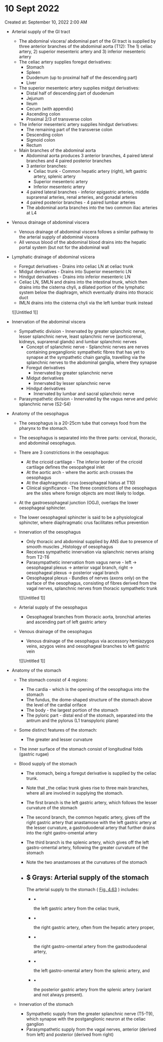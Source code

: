 # 10 Sept 2022

Created at: September 10, 2022 2:00 AM

- Arterial supply of the GI tract
    - The abdominal viscera/ abdominal part of the GI tract is supplied by three anterior branches of the abdominal aorta (T12): The 1) celiac artery, 2) superior mesenteric artery and 3) inferior mesenteric artery
    - The celiac artery supplies foregut derivatives:
        - Stomach
        - Spleen
        - Duodenum (up to proximal half of the descending part)
        - Liver
    - The superior mesenteric artery supplies midgut derivatives:
        - Distal half of descending part of duodenum
        - Jejunum
        - Ileum
        - Cecum (with appendix)
        - Ascending colon
        - Proximal 2/3 of transverse colon
    - The inferior mesenteric artery supplies hindgut derivatives:
        - The remaining part of the transverse colon
        - Descending colon
        - Sigmoid colon
        - Rectum
    - Main branches of the abdominal aorta
        - Abdominal aorta produces 3 anterior branches, 4 paired lateral branches and 4 paired posterior branches
        - 3 anterior branches:
            - Celiac trunk - Common hepatic artery (right), left gastric artery, splenic artery
            - Superior mesenteric artery
            - Inferior mesenteric artery
        - 4 paired lateral branches - inferior epigastric arteries, middle suprarenal arteries, renal arteries, and gonadal arteries
        - 4 paired posterior branches - 4 paired lumbar arteries
        - The abdominal aorta branches into the two common iliac arteries at L4
- Venous drainage of abdominal viscera
    - Venous drainage of abdominal viscera follows a similar pathway to the arterial supply of abdominal viscera
    - All venous blood of the abdominal blood drains into the hepatic portal system (but not for the abdominal wall
- Lymphatic drainage of abdominal vsicera
    - Foregut derivatives - Drains into celiac LN at celiac trunk
    - Midgut derivatives - Drains into Superior mesenteric LN
    - Hindgut derivatives - Drains into inferior mesenteric LN
    - Celiac LN, SMLN and drains into the intestinal trunk, which then drains into the cisterna chyli, a dilated portion of the lymphatic system below the diaphragm, which eventually drains into thoracic duct
    - IMLN drains into the cisterna chyli via the left lumbar trunk instead
    
    ![[Untitled 1]]
    
- Innervation of the abdominal viscera
    - Sympathetic division - Innervated by greater splanchnic nerve, lesser splanchnic nerve, least splanchnic nerve (aorticorenal, kidneys, suprarenal glands) and lumbar splanchnic nerves
        - Concept of splanchnic nerve - Splanchnic nerves are nerves containing preganglionic sympathetic fibres that has yet to synapse at the sympathetic chain ganglia, travelling via the splanchnic nerves to the abdominal ganglia, where they synapse
        - Foregut derivatives
            - Innervated by greater splanchnic nerve
        - Midgut derivatives
            - Innervated by lesser splanchnic nerve
        - Hindgut derivatives
            - Innervated by lumbar and sacral splanchnic nerve
    - Parasympathetic division - Innervated by the vagus nerve and pelvic splanchnic nerve (S2-S4)
- Anatomy of the oesophagus
    - The oesophagus is a 20-25cm tube that conveys food from the pharynx to the stomach.
    - The oesophagus is separated into the three parts: cervical, thoracic, and abdominal oesophagus.
    - There are 3 constrictions in the oesophagus:
        - At the cricoid cartilage - The inferior border of the cricoid cartilage defines the oesopahgeal inlet
        - At the aortic arch - where the aortic arch crosses the oesophagus
        - At the diaphragmatic crus (oesophageal hiatus at T10)
        - Clinical significance - The three constrictions of the oesophagus are the sites where foreign objects are most likely to lodge.
    - At the gastroesophageal junction (OGJ), overlaps the lower oesophageal sphincter.
    - The lower oesophageal sphincter is said to be a physiological sphincter, where diaphragmatic crus facilitates reflux prevention
    - Innervation of the oesophagus
        - Only thoracic and abdominal supplied by ANS due to presence of smooth muscles _Histology of oesophagus
        - Receives sympathetic innervation via splanchnic nerves arising from T2-T6
        - Parasympathetic innervation from vagus nerve - left → oesophageal plexus → anterior vagal branch, right → oesophageal plexus → posterior vagal branch
        - Oesophageal plexus - Bundles of nerves (axons only) on the surface of the oesophagus, consisting of fibres derived from the vagal nerves, splanchnic nerves from thoracic sympathetic trunk
        
        ![[Untitled 1]]
        
    - Arterial supply of the oesophagus
        - Oesophageal branches from thoracic aorta, bronchial arteries and ascending part of left gastric artery
    - Venous drainage of the oesophagus
        - Venous drainage of the oesophagus via accessory hemiazygos veins, azygos veins and oesophageal branches to left gastric vein
        
        ![[Untitled 1]]
        
- Anatomy of the stomach
    - The stomach consist of 4 regions:
        - The cardia - which is the opening of the oesophagus into the stomach
        - The fundus, the dome-shaped structure of the stomach above the level of the cardial oriface
        - The body - the largest portion of the stomach
        - The pyloric part - distal end of the stomach, separated into the antrum and the pylorus (L1 transpyloric plane)
    - Some distinct features of the stomach:
        - The greater and lesser curvature
    - The inner surface of the stomach consist of longitudinal folds (gastric rugae)
    - Blood supply of the stomach
        - The stomach, being a foregut derivative is supplied by the celiac trunk.
        - Note that _the celiac trunk gives rise to three main branches, where all are involved in supplying the stomach.
        - The first branch is the left gastric artery, which follows the lesser curvature of the stomach
        - The second branch, the common hepatic artery, gives off the right gastric artery that anastamose with the left gastric artery at the lesser curvature, a gastroduodenal artery that further drains into the right gastro-omental artery
        - The third branch is the splenic artery, which gives off the left gastro-omental artery, following the greater curvature of the stomach
        - Note the two anastamoses at the curvatures of the stomach
        - $ Grays: Arterial supply of the stomach
            - 
            
            The arterial supply to the stomach ( [Fig. 4.63](https://www-clinicalkey-com.eproxy.lib.hku.hk/f0305) ) includes:
            
            - ▪
                
                the left gastric artery from the celiac trunk,
                
            - ▪
                
                the right gastric artery, often from the hepatic artery proper,
                
            - ▪
                
                the right gastro-omental artery from the gastroduodenal artery,
                
            - ▪
                
                the left gastro-omental artery from the splenic artery, and
                
            - ▪
                
                the posterior gastric artery from the splenic artery (variant and not always present).
                
    - Innervation of the stomach
        - Sympathetic supply from the greater splanchnic nerve (T5-T9), which synapse with the postganglionic neuron at the celiac ganglion
        - Parasympathetic supply from the vagal nerves, anterior (derived from left) and posterior (derived from right)